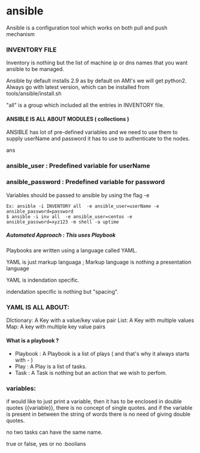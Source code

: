 # ansible

Ansible is a configuration tool which works on both pull and push mechanism


### INVENTORY FILE

Inventory is nothing but the list of machine ip or dns names that you want ansible to be managed.

Ansible by default installs 2.9 as by default on AMI's we will get python2.
Always go with latest version, which can be installed from tools/ansible/install.sh

"all" is a group which included all the entries in INVENTORY file.

#### ANSIBLE IS ALL ABOUT MODULES ( collections )

ANSIBLE has lot of pre-defined variables and we need to use them to supply userName and password it has to use to authenticate to the nodes.

ans
### ansible_user     : Predefined variable for userName 
### ansible_password : Predefined variable for password  
Variables should be passed to ansible by using the flag -e

    Ex: ansible -i INVENTORY all  -e ansible_user=userName -e ansible_password=password 
    $ ansible -i inv all  -e ansible_user=centos -e ansible_password=xyz123 -m shell -a uptime


##### Automated Approach : This uses Playbook
Playbooks are written using a language called YAML.

YAML is just  markup languaga ; Markup language is nothing a presentation language

YAML is indendation specific.

indendation specific is nothing but "spacing".


### YAML IS ALL ABOUT:
DIctionary: A Key with a value/key value pair
List: A Key with multiple values
Map: A key with multiple key value pairs

#### What is a playbook ?
* Playbook : A Playbook is a list of plays ( and that's why it always starts with - )
* Play     : A Play is a list of tasks.
* Task     : A Task is nothing but an action that we wish to perfom.

### variables: 

if would like to just print a variable, then it has to be enclosed in double quotes {{variable}}, there is no concept of single quotes.
and if the variable is present in between the string of words there is no need of giving double quotes.

no two tasks can have the same name.



true or false, yes or no :boolians